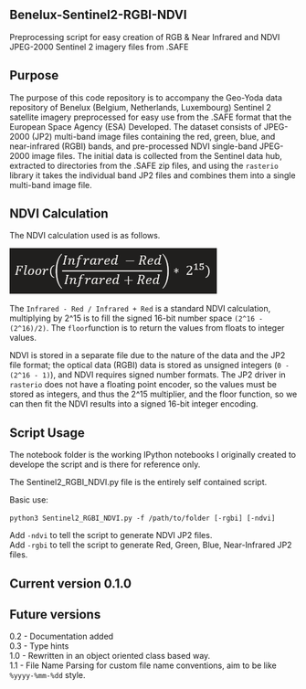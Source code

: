 ## Benelux-Sentinel2-RGBI-NDVI
Preprocessing script for easy creation of RGB &amp; Near Infrared and NDVI JPEG-2000 Sentinel 2 imagery files from .SAFE  

## Purpose  

The purpose of this code repository is to accompany the Geo-Yoda data repository of Benelux (Belgium, Netherlands, Luxembourg) Sentinel 2 satellite imagery preprocessed for easy use from the .SAFE format that the European Space Agency (ESA) Developed. The dataset consists of JPEG-2000 (JP2) multi-band image files containing the red, green, blue, and near-infrared (RGBI) bands, and pre-processed NDVI single-band JPEG-2000 image files. The initial data is collected from the Sentinel data hub, extracted to directories from the .SAFE zip files, and using the `rasterio` library it takes the individual band JP2 files and combines them into a single multi-band image file.   

## NDVI Calculation  

The NDVI calculation used is as follows.   

![NDVI Equation](https://github.com/gspeed0689/Benelux-Sentinel2-RGBI-NDVI/raw/main/NDVI_Equation.PNG)

The `Infrared - Red / Infrared + Red` is a standard NDVI calculation, multiplying by 2^15 is to fill the signed 16-bit number space `(2^16 - (2^16)/2)`. The `floor`function is to return the values from floats to integer values.   

NDVI is stored in a separate file due to the nature of the data and the JP2 file format; the optical data (RGBI) data is stored as unsigned integers (`0 - (2^16 - 1)`), and NDVI requires signed number formats. The JP2 driver in `rasterio` does not have a floating point encoder, so the values must be stored as integers, and thus the 2^15 multiplier, and the floor function, so we can then fit the NDVI results into a signed 16-bit integer encoding.   

## Script Usage

The notebook folder is the working IPython notebooks I originally created to develope the script and is there for reference only.   

The Sentinel2_RGBI_NDVI.py file is the entirely self contained script.   

Basic use:  

`python3 Sentinel2_RGBI_NDVI.py -f /path/to/folder [-rgbi] [-ndvi]`  

Add `-ndvi` to tell the script to generate NDVI JP2 files.   
Add `-rgbi` to tell the script to generate Red, Green, Blue, Near-Infrared JP2 files.   

## Current version 0.1.0  
  
## Future versions   
  
0.2 - Documentation added  
0.3 - Type hints  
1.0 - Rewritten in an object oriented class based way.     
1.1 - File Name Parsing for custom file name conventions, aim to be like `%yyyy-%mm-%dd` style.     
